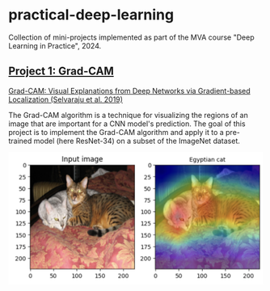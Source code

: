 # practical-deep-learning
Collection of mini-projects implemented as part of the MVA course "Deep Learning in Practice", 2024.

## [Project 1: Grad-CAM](./GradCAM/)

[Grad-CAM: Visual Explanations from Deep Networks via Gradient-based Localization (Selvaraju et al. 2019)](https://arxiv.org/pdf/1610.02391.pdf) 

The Grad-CAM algorithm is a technique for visualizing the regions of an image that are important for a CNN model's prediction. The goal of this project is to implement the Grad-CAM algorithm and apply it to a pre-trained model (here ResNet-34) on a subset of the ImageNet dataset.



<img src="./GradCAM/figures/egyptian_cat.png" alt="drawing" width="600"/>